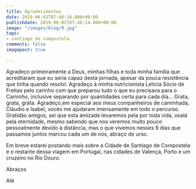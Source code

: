 ```yaml
---
title: Agradecimentos
date: 2019-06-02T07:40:14.000+00:00
publishdate: 2019-06-02T07:40:14.000+00:00
image: "/images/blog/9.jpg"
tags:
- santiago de compostela
comments: false
imagepost: true

---
```

Agradeço primeiramente a Deus, minhas filhas e toda minha família que acreditaram que eu seria capaz desta jornada, apesar da pouca resistência que tinha quando resolvi.
Agradeço à minha nutricionista Letícia Sócio de Freitas pelo carinho com que preparou tudo o que eu precisava para o Caminho, inclusive separando por quantidades certa para cada dia… Grata, grata, grata.
Agradeço,em especial aos meus companheiros de caminhada, Cláudio e Isabel, vocês me ajudaram imensamente em todo o percurso. Gratidão amigos, sei que esta amizade levaremos pela por toda vida, oxalá pela eternidade, mesmo sabendo que nos veremos muito pouco pessoalmente devido à distância, mas o que vivemos nesses 9 dias que passamos juntos marcou cada um de nós, abraço de urso.

Em breve estarei postando mais sobre a Cidade de Santiago de Compostela e o restante dessa viagem em Portugal, nas cidades de Valença, Porto e um cruzeiro no Rio Douro.

Abraços

Até